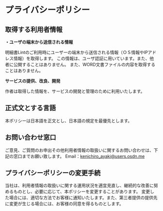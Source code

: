 # プライバシーポリシー

## 取得する利用者情報

**・ユーザの端末から送信される情報**

明細書Lintのご利用時にユーザーの端末から送信される情報（ＯＳ情報やIPアドレス情報）を取得します。
この情報は、ユーザ認証に用いています。また、他者に公開することはありません。
また、WORD文書ファイルの内容を取得することはありません。

**サービスの提供、改良、開発**

作者は取得した情報を、サービスの開発と管理のために利用いたします。

## 正式文**とする言語**

本ポリシーは日本語を正文とし、日本語の規定を最優先とします。

## お問い合わせ窓口

ご意見、ご質問のお申出その他利用者情報の取扱いに関するお問い合わせは、下記の窓口までお願い致します。
Email：[kenichiro_ayaki@users.osdn.me](mailto:kenichiro_ayaki@users.osdn.me)

## プライバシーポリシーの変更手続

当社は、利用者情報の取扱いに関する運用状況を適宜見直し、継続的な改善に努めるものとし、必要に応じて、本ポリシーを変更することがあります。
変更した場合には、適切な方法でお客様に通知いたします。また、第三者提供の提供先に変更が生じる場合には、お客様の同意を得るものとします。

